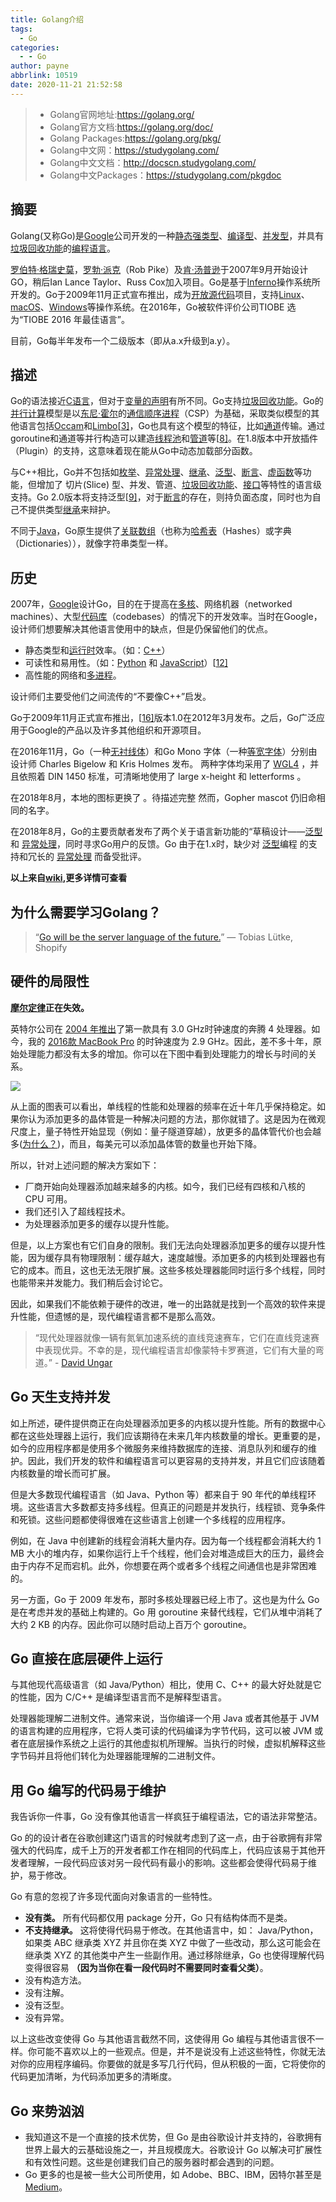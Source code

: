 ```yaml
---
title: Golang介绍
tags:
  - Go
categories:
  - - Go
author: payne
abbrlink: 10519
date: 2020-11-21 21:52:58
---
```



> - Golang官网地址:<https://golang.org/>
> - Golang官方文档:<https://golang.org/doc/>
> - Golang Packages:<https://golang.org/pkg/>
> - Golang中文网：<https://studygolang.com/>
> - Golang中文文档：<http://docscn.studygolang.com/>
> - Golang中文Packages：<https://studygolang.com/pkgdoc>

## 摘要

Golang(又称Go)是[Google](https://zh.wikipedia.org/wiki/Google)公司开发的一种[静态](https://zh.wikipedia.org/wiki/静态类型)[强类型](https://zh.wikipedia.org/wiki/強類型)、[编译型](https://zh.wikipedia.org/wiki/編譯語言)、[并发型](https://zh.wikipedia.org/wiki/並行計算)，并具有[垃圾回收功能](https://zh.wikipedia.org/wiki/垃圾回收_(計算機科學))的[编程语言](https://zh.wikipedia.org/wiki/编程语言)。

[罗伯特·格瑞史莫](https://zh.wikipedia.org/w/index.php?title=羅伯特·格瑞史莫&action=edit&redlink=1)，[罗勃·派克](https://zh.wikipedia.org/wiki/羅勃·派克)（Rob Pike）及[肯·汤普逊](https://zh.wikipedia.org/wiki/肯·汤普逊)于2007年9月开始设计GO，稍后Ian Lance Taylor、Russ Cox加入项目。Go是基于[Inferno](https://zh.wikipedia.org/wiki/Inferno)操作系统所开发的。Go于2009年11月正式宣布推出，成为[开放源代码](https://zh.wikipedia.org/wiki/開放原始碼)项目，支持[Linux](https://zh.wikipedia.org/wiki/Linux)、[macOS](https://zh.wikipedia.org/wiki/MacOS)、[Windows](https://zh.wikipedia.org/wiki/Windows)等操作系统。在2016年，Go被软件评价公司TIOBE 选为“TIOBE 2016 年最佳语言”。

目前，Go每半年发布一个二级版本（即从a.x升级到a.y）。
<!--more-->
## 描述

Go的语法接近[C语言](https://zh.wikipedia.org/wiki/C语言)，但对于[变量的声明](https://zh.wikipedia.org/w/index.php?title=变量的声明&action=edit&redlink=1)有所不同。Go支持[垃圾回收功能](https://zh.wikipedia.org/wiki/垃圾回收_(計算機科學))。Go的[并行计算](https://zh.wikipedia.org/wiki/并行计算)模型是以[东尼·霍尔](https://zh.wikipedia.org/wiki/東尼·霍爾)的[通信顺序进程](https://zh.wikipedia.org/wiki/交談循序程式)（CSP）为基础，采取类似模型的其他语言包括[Occam](https://zh.wikipedia.org/wiki/Occam)和[Limbo](https://zh.wikipedia.org/wiki/Limbo)[[3\]](https://zh.wikipedia.org/wiki/Go#cite_note-langfaq-3)，Go也具有这个模型的特征，比如[通道](https://zh.wikipedia.org/wiki/通道_(编程))传输。通过goroutine和通道等并行构造可以建造[线程池](https://zh.wikipedia.org/wiki/线程池)和[管道](https://zh.wikipedia.org/wiki/管道_(软件))等[[8\]](https://zh.wikipedia.org/wiki/Go#cite_note-8)。在1.8版本中开放插件（Plugin）的支持，这意味着现在能从Go中动态加载部分函数。

与C++相比，Go并不包括如[枚举](https://zh.wikipedia.org/wiki/枚举)、[异常处理](https://zh.wikipedia.org/wiki/异常处理)、[继承](https://zh.wikipedia.org/wiki/繼承_(計算機科學))、[泛型](https://zh.wikipedia.org/wiki/泛型)、[断言](https://zh.wikipedia.org/wiki/斷言_(程式))、[虚函数](https://zh.wikipedia.org/wiki/虚函数)等功能，但增加了 切片(Slice) 型、并发、管道、[垃圾回收功能](https://zh.wikipedia.org/wiki/垃圾回收_(計算機科學))、[接口](https://zh.wikipedia.org/wiki/介面_(資訊科技))等特性的语言级支持。Go 2.0版本将支持泛型[[9\]](https://zh.wikipedia.org/wiki/Go#cite_note-9)，对于[断言](https://zh.wikipedia.org/wiki/斷言_(程式))的存在，则持负面态度，同时也为自己不提供类型[继承](https://zh.wikipedia.org/wiki/繼承_(計算機科學))来辩护。

不同于[Java](https://zh.wikipedia.org/wiki/Java)，Go原生提供了[关联数组](https://zh.wikipedia.org/wiki/关联数组)（也称为[哈希表](https://zh.wikipedia.org/wiki/哈希表)（Hashes）或字典（Dictionaries）），就像字符串类型一样。

## 历史

2007年，[Google](https://zh.wikipedia.org/wiki/Google)设计Go，目的在于提高在[多核](https://zh.wikipedia.org/wiki/多核心處理器)、网络机器（networked machines）、大型[代码库](https://zh.wikipedia.org/wiki/代码库)（codebases）的情况下的开发效率。当时在Google，设计师们想要解决其他语言使用中的缺点，但是仍保留他们的优点。

- 静态类型和[运行时](https://zh.wikipedia.org/wiki/运行时)效率。（如：[C++](https://zh.wikipedia.org/wiki/C%2B%2B)）
- 可读性和易用性。（如：[Python](https://zh.wikipedia.org/wiki/Python) 和 [JavaScript](https://zh.wikipedia.org/wiki/JavaScript)）[[12\]](https://zh.wikipedia.org/wiki/Go#cite_note-12)
- 高性能的网络和[多进程](https://zh.wikipedia.org/wiki/多进程)。

设计师们主要受他们之间流传的“不要像C++”启发。

Go于2009年11月正式宣布推出，[[16\]](https://zh.wikipedia.org/wiki/Go#cite_note-16)版本1.0在2012年3月发布。之后，Go广泛应用于Google的产品以及许多其他组织和开源项目。

在2016年11月，Go（一种[无衬线体](https://zh.wikipedia.org/wiki/无衬线体)）和Go Mono 字体（一种[等宽字体](https://zh.wikipedia.org/wiki/等宽字体)）分别由设计师 Charles Bigelow 和 Kris Holmes 发布。 两种字体均采用了 [WGL4](https://zh.wikipedia.org/w/index.php?title=WGL4&action=edit&redlink=1) ，并且依照着 DIN 1450 标准，可清晰地使用了 large x-height 和 letterforms 。

在2018年8月，本地的图标更换了 。待描述完整 然而，Gopher mascot 仍旧命相同的名字。

在2018年8月，Go的主要贡献者发布了两个关于语言新功能的“草稿设计——[泛型](https://zh.wikipedia.org/wiki/泛型) 和 [异常处理](https://zh.wikipedia.org/wiki/异常处理)，同时寻求Go用户的反馈。Go 由于在1.x时，缺少对 [泛型](https://zh.wikipedia.org/wiki/泛型)编程 的支持和冗长的 [异常处理](https://zh.wikipedia.org/wiki/异常处理) 而备受批评。

**以上来自[wiki](https://zh.wikipedia.org/wiki/Go#%E6%8F%8F%E8%BF%B0),更多详情可查看**

## 为什么需要学习Golang？

> “[Go will be the server language of the future.](https://link.juejin.im/?target=https%3A%2F%2Ftwitter.com%2Ftobi%2Fstatus%2F326086379207536640)” — Tobias Lütke, Shopify
>

## 硬件的局限性

**[摩尔定律](https://link.juejin.im/?target=http%3A%2F%2Fwww.investopedia.com%2Fterms%2Fm%2Fmooreslaw.asp)正在失效。**

英特尔公司在 [2004 年推出](https://link.juejin.im/?target=http%3A%2F%2Fwww.informit.com%2Farticles%2Farticle.aspx%3Fp%3D339073)了第一款具有 3.0 GHz时钟速度的奔腾 4 处理器。如今，我的 [2016款 MacBook Pro](https://link.juejin.im/?target=http%3A%2F%2Fwww.apple.com%2Fmacbook-pro%2Fspecs%2F) 的时钟速度为 2.9 GHz。因此，差不多十年，原始处理能力都没有太多的增加。你可以在下图中看到处理能力的增长与时间的关系。

![](https://tva1.sinaimg.cn/large/0081Kckwgy1gkficnh9qrj30go0bkwkn.jpg)

从上面的图表可以看出，单线程的性能和处理器的频率在近十年几乎保持稳定。如果你认为添加更多的晶体管是一种解决问题的方法，那你就错了。这是因为在微观尺度上，量子特性开始显现（例如：量子隧道穿越），放更多的晶体管代价也会越多([为什么？](https://link.juejin.im/?target=https%3A%2F%2Fwww.quora.com%2FWhat-is-Quantum-Tunneling-Limit-How-does-it-limit-the-size-of-a-transistor))，而且，每美元可以添加晶体管的数量也开始下降。

所以，针对上述问题的解决方案如下：

- 厂商开始向处理器添加越来越多的内核。如今，我们已经有四核和八核的 CPU 可用。
- 我们还引入了超线程技术。
- 为处理器添加更多的缓存以提升性能。

但是，以上方案也有它们自身的限制。我们无法向处理器添加更多的缓存以提升性能，因为缓存具有物理限制：缓存越大，速度越慢。添加更多的内核到处理器也有它的成本。而且，这也无法无限扩展。这些多核处理器能同时运行多个线程，同时也能带来并发能力。我们稍后会讨论它。

因此，如果我们不能依赖于硬件的改进，唯一的出路就是找到一个高效的软件来提升性能，但遗憾的是，现代编程语言都不是那么高效。

> “现代处理器就像一辆有氮氧加速系统的直线竞速赛车，它们在直线竞速赛中表现优异。不幸的是，现代编程语言却像蒙特卡罗赛道，它们有大量的弯道。” - [David Ungar](https://link.juejin.im/?target=https%3A%2F%2Fen.wikipedia.org%2Fwiki%2FDavid_Ungar)

## Go 天生支持并发

如上所述，硬件提供商正在向处理器添加更多的内核以提升性能。所有的数据中心都在这些处理器上运行，我们应该期待在未来几年内核数量的增长。更重要的是，如今的应用程序都是使用多个微服务来维持数据库的连接、消息队列和缓存的维护。因此，我们开发的软件和编程语言可以更容易的支持并发，并且它们应该随着内核数量的增长而可扩展。

但是大多数现代编程语言（如 Java、Python 等）都来自于 90 年代的单线程环境。这些语言大多数都支持多线程。但真正的问题是并发执行，线程锁、竞争条件和死锁。这些问题都使得很难在这些语言上创建一个多线程的应用程序。

例如，在 Java 中创建新的线程会消耗大量内存。因为每一个线程都会消耗大约 1 MB 大小的堆内存，如果你运行上千个线程，他们会对堆造成巨大的压力，最终会由于内存不足而宕机。此外，你想要在两个或者多个线程之间通信也是非常困难的。

另一方面，Go 于 2009 年发布，那时多核处理器已经上市了。这也是为什么 Go 是在考虑并发的基础上构建的。Go 用 goroutine 来替代线程，它们从堆中消耗了大约 2 KB 的内存。因此你可以随时启动上百万个 goroutine。

## Go 直接在底层硬件上运行

与其他现代高级语言（如 Java/Python）相比，使用 C、C++ 的最大好处就是它的性能，因为 C/C++ 是编译型语言而不是解释型语言。

处理器能理解二进制文件。通常来说，当你编译一个用 Java 或者其他基于 JVM 的语言构建的应用程序，它将人类可读的代码编译为字节代码，这可以被 JVM 或者在底层操作系统之上运行的其他虚拟机所理解。当执行的时候，虚拟机解释这些字节码并且将他们转化为处理器能理解的二进制文件。

## 用 Go 编写的代码易于维护

我告诉你一件事，Go 没有像其他语言一样疯狂于编程语法，它的语法非常整洁。

Go 的的设计者在谷歌创建这门语言的时候就考虑到了这一点，由于谷歌拥有非常强大的代码库，成千上万的开发者都工作在相同的代码库上，代码应该易于其他开发者理解，一段代码应该对另一段代码有最小的影响。这些都会使得代码易于维护，易于修改。

Go 有意的忽视了许多现代面向对象语言的一些特性。

- **没有类。** 所有代码都仅用 package 分开，Go 只有结构体而不是类。
- **不支持继承。** 这将使得代码易于修改。在其他语言中，如： Java/Python，如果类 ABC 继承类 XYZ 并且你在类 XYZ 中做了一些改动，那么这可能会在继承类 XYZ 的其他类中产生一些副作用。通过移除继承，Go 也使得理解代码变得很容易 **（因为当你在看一段代码时不需要同时查看父类）**。
- 没有构造方法。
- 没有注解。
- 没有泛型。
- 没有异常。

以上这些改变使得 Go 与其他语言截然不同，这使得用 Go 编程与其他语言很不一样。你可能不喜欢以上的一些观点。但是，并不是说没有上述这些特性，你就无法对你的应用程序编码。你要做的就是多写几行代码，但从积极的一面，它将使你的代码更加清晰，为代码添加更多的清晰度。

## Go 来势汹汹

- 我知道这不是一个直接的技术优势，但 Go 是由谷歌设计并支持的，谷歌拥有世界上最大的云基础设施之一，并且规模庞大。谷歌设计 Go 以解决可扩展性和有效性问题。这些是创建我们自己的服务器时都会遇到的问题。
- Go 更多的也是被一些大公司所使用，如 Adobe、BBC、IBM，因特尔甚至是 [Medium](https://link.juejin.im/?target=https%3A%2F%2Fmedium.engineering%2Fhow-medium-goes-social-b7dbefa6d413%23.r8nqjxjpk)。
